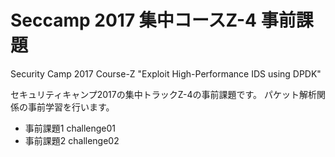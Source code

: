 
# Seccamp 2017 集中コースZ-4 事前課題

Security Camp 2017 Course-Z "Exploit High-Performance IDS using DPDK"

セキュリティキャンプ2017の集中トラックZ-4の事前課題です。
パケット解析関係の事前学習を行います。

- 事前課題1 challenge01
- 事前課題2 challenge02





